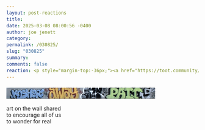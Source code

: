 ```yaml
---
layout: post-reactions
title: 
date: 2025-03-08 08:00:56 -0400
author: joe jenett
category: 
permalink: /030825/
slug: "030825"
summary: 
comments: false
reaction: <p style="margin-top:-36px;"><a href="https://toot.community/@jenett/114127093787677472"><img src="https://static.toot.community/cache/accounts/avatars/112/757/571/850/957/359/original/71a15e19bfc75e90.png" alt="" width="48"><br><span style="font-size:.9rem;">Pamela</span></a></p>
---
```

<p>
<img src="/images/snowflake.png" width="390" alt="" style="margin-top:6px;">
</p>
<p>
art on the wall shared<br>
to encourage all of us <br>
to wonder for real
</p>




<a style="display:none;" href="https://brid.gy/publish/mastodon"><small>(cross-posted to mastodon)</small></a>